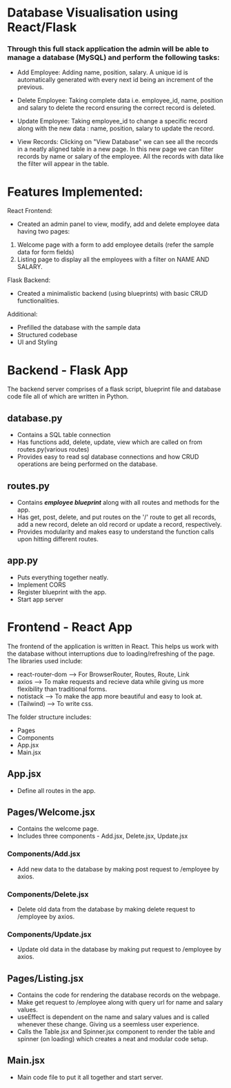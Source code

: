 # Database Visualisation using React/Flask

### Through this full stack application the admin will be able to manage a database (MySQL) and perform the following tasks:


- Add Employee: Adding name, position, salary. A unique id is automatically generated with every next id being an increment of the previous.

- Delete Employee: Taking complete data i.e. employee_id, name, position and salary to delete the record ensuring the correct record is deleted.

- Update Employee: Taking employee_id to change a specific record along with the new data : name, position, salary to update the record.

- View Records: Clicking on "View Database" we can see all the records in a neatly aligned table in a new page. In this new page we can filter records by name or salary of the employee. All the records with data like the filter will appear in the table.



# Features Implemented:


React Frontend:
- Created an admin panel to view, modify, add and delete employee data having two pages:

1. Welcome page with a form to add employee details (refer the sample data for form fields)
2. Listing page to display all the employees with a filter on NAME AND SALARY.

Flask Backend:
- Created a minimalistic backend (using blueprints) with basic CRUD functionalities.

Additional:
- Prefilled the database with the sample data
- Structured codebase
-  UI and Styling


# Backend - Flask App
The backend server comprises of a flask script, blueprint file and database code file all of which are written in Python.

## database.py

- Contains a SQL table connection
- Has functions add, delete, update, view which are called on from routes.py(various routes)
- Provides easy to read sql database connections and how CRUD operations are being performed on the database.

## routes.py

- Contains ___employee blueprint___ along with all routes and methods for the app.
- Has get, post, delete, and put routes on the '/' route to get all records, add a new record, delete an old record or update a record, respectively.
- Provides modularity and makes easy to understand the function calls upon hitting different routes.

## app.py

- Puts everything together neatly.
- Implement CORS
- Register blueprint with the app.
- Start app server


# Frontend - React App
The frontend of the application is written in React. This helps us work with the database without interruptions due to loading/refreshing of the page. The libraries used include:

- react-router-dom  --> For BrowserRouter, Routes, Route, Link
- axios --> To make requests and recieve data while giving us more flexibility than traditional forms.
- notistack --> To make the app more beautiful and easy to look at.
- (Tailwind) --> To write css.

The folder structure includes:

- Pages
- Components
- App.jsx
- Main.jsx

## App.jsx

- Define all routes in the app.

## Pages/Welcome.jsx

- Contains the welcome page.
- Includes three components - Add.jsx, Delete.jsx, Update.jsx
 
### Components/Add.jsx

- Add new data to the database by making post request to /employee by axios.

### Components/Delete.jsx

- Delete old data from the database by making delete request to /employee by axios.

### Components/Update.jsx

- Update old data in the database by making put request to /employee by axios.
 
## Pages/Listing.jsx

- Contains the code for rendering the database records on the webpage.
- Make get request to /employee along with query url for name and salary values.
- useEffect is dependent on the name and salary values and is called whenever these change. Giving us  a seemless user experience.
- Calls the Table.jsx and Spinner.jsx component to render the table and spinner (on loading) which creates a neat and modular code setup. 

## Main.jsx

- Main code file to put it all together and start server.
